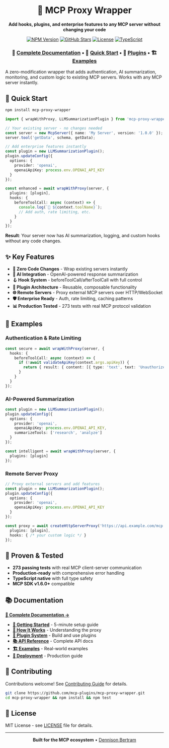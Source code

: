 <div align="center">

# 🚀 MCP Proxy Wrapper

**Add hooks, plugins, and enterprise features to any MCP server without changing your code**

[![NPM Version](https://img.shields.io/npm/v/mcp-proxy-wrapper?style=for-the-badge&logo=npm)](https://www.npmjs.com/package/mcp-proxy-wrapper) [![GitHub Stars](https://img.shields.io/github/stars/mcp-plugins/mcp-proxy-wrapper?style=for-the-badge&logo=github)](https://github.com/mcp-plugins/mcp-proxy-wrapper) [![License](https://img.shields.io/github/license/mcp-plugins/mcp-proxy-wrapper?style=for-the-badge)](https://github.com/mcp-plugins/mcp-proxy-wrapper/blob/main/LICENSE) [![TypeScript](https://img.shields.io/badge/TypeScript-Ready-blue?style=for-the-badge&logo=typescript)](https://www.typescriptlang.org/)

### 📖 [**Complete Documentation**](https://mcp-plugins.github.io/mcp-proxy-wrapper) • 🚀 [**Quick Start**](https://mcp-plugins.github.io/mcp-proxy-wrapper/getting-started) • 🔌 [**Plugins**](https://mcp-plugins.github.io/mcp-proxy-wrapper/plugins) • 🏗️ [**Examples**](https://mcp-plugins.github.io/mcp-proxy-wrapper/examples)

</div>

A zero-modification wrapper that adds authentication, AI summarization, monitoring, and custom logic to existing MCP servers. Works with any MCP server instantly.

## 🚀 Quick Start

```bash
npm install mcp-proxy-wrapper
```

```typescript
import { wrapWithProxy, LLMSummarizationPlugin } from 'mcp-proxy-wrapper';

// Your existing server - no changes needed
const server = new McpServer({ name: 'My Server', version: '1.0.0' });
server.tool('getData', schema, getData);

// Add enterprise features instantly
const plugin = new LLMSummarizationPlugin();
plugin.updateConfig({
  options: {
    provider: 'openai',
    openaiApiKey: process.env.OPENAI_API_KEY
  }
});

const enhanced = await wrapWithProxy(server, {
  plugins: [plugin],
  hooks: {
    beforeToolCall: async (context) => {
      console.log(`🔧 ${context.toolName}`);
      // Add auth, rate limiting, etc.
    }
  }
});
```

**Result**: Your server now has AI summarization, logging, and custom hooks without any code changes.

## ✨ Key Features

- **🔧 Zero Code Changes** - Wrap existing servers instantly
- **🤖 AI Integration** - OpenAI-powered response summarization  
- **🪝 Hook System** - beforeToolCall/afterToolCall with full control
- **🔌 Plugin Architecture** - Reusable, composable functionality
- **🌐 Remote Servers** - Proxy external MCP servers over HTTP/WebSocket
- **🛡️ Enterprise Ready** - Auth, rate limiting, caching patterns
- **📊 Production Tested** - 273 tests with real MCP protocol validation

## 📖 Examples

### Authentication & Rate Limiting
```typescript
const secure = await wrapWithProxy(server, {
  hooks: {
    beforeToolCall: async (context) => {
      if (!await validateApiKey(context.args.apiKey)) {
        return { result: { content: [{ type: 'text', text: 'Unauthorized' }], isError: true }};
      }
    }
  }
});
```

### AI-Powered Summarization
```typescript
const plugin = new LLMSummarizationPlugin();
plugin.updateConfig({
  options: {
    provider: 'openai',
    openaiApiKey: process.env.OPENAI_API_KEY,
    summarizeTools: ['research', 'analyze']
  }
});

const intelligent = await wrapWithProxy(server, {
  plugins: [plugin]
});
```

### Remote Server Proxy
```typescript
// Proxy external servers and add features
const plugin = new LLMSummarizationPlugin();
plugin.updateConfig({
  options: {
    provider: 'openai',
    openaiApiKey: process.env.OPENAI_API_KEY
  }
});

const proxy = await createHttpServerProxy('https://api.example.com/mcp', {
  plugins: [plugin],
  hooks: { /* your custom logic */ }
});
```

## 🧪 Proven & Tested

- **273 passing tests** with real MCP client-server communication
- **Production-ready** with comprehensive error handling
- **TypeScript native** with full type safety
- **MCP SDK v1.6.0+** compatible

## 📚 Documentation

**[📖 Complete Documentation →](https://mcp-plugins.github.io/mcp-proxy-wrapper)**

- **[🚀 Getting Started](https://mcp-plugins.github.io/mcp-proxy-wrapper/getting-started)** - 5-minute setup guide
- **[🔧 How It Works](https://mcp-plugins.github.io/mcp-proxy-wrapper/how-it-works)** - Understanding the proxy
- **[🔌 Plugin System](https://mcp-plugins.github.io/mcp-proxy-wrapper/plugins)** - Build and use plugins  
- **[📚 API Reference](https://mcp-plugins.github.io/mcp-proxy-wrapper/api-reference)** - Complete API docs
- **[🏗️ Examples](https://mcp-plugins.github.io/mcp-proxy-wrapper/examples)** - Real-world examples
- **[🚀 Deployment](https://mcp-plugins.github.io/mcp-proxy-wrapper/deployment)** - Production guide

## 🤝 Contributing

Contributions welcome! See [Contributing Guide](./CONTRIBUTING.md) for details.

```bash
git clone https://github.com/mcp-plugins/mcp-proxy-wrapper.git
cd mcp-proxy-wrapper && npm install && npm test
```

## 📄 License

MIT License - see [LICENSE](./LICENSE) file for details.

---

<div align="center">
  <strong>Built for the MCP ecosystem</strong> • <a href="mailto:dennison@dennisonbertram.com">Dennison Bertram</a>
</div>